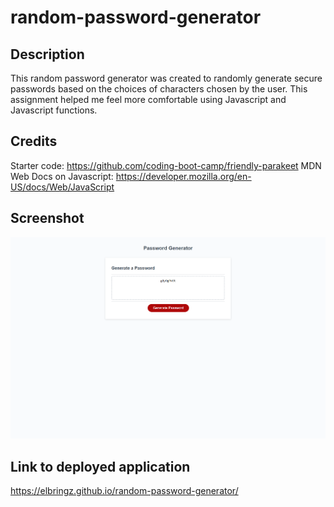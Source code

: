 # random-password-generator

## Description
This random password generator was created to randomly generate secure passwords based on the choices of characters chosen by the user. This assignment helped me feel more comfortable using Javascript and Javascript functions.

## Credits
Starter code: https://github.com/coding-boot-camp/friendly-parakeet
MDN Web Docs on Javascript: https://developer.mozilla.org/en-US/docs/Web/JavaScript

## Screenshot
![Screenshot of webpage.](elbringz.github.io_random-password-generator_.png)

## Link to deployed application
https://elbringz.github.io/random-password-generator/